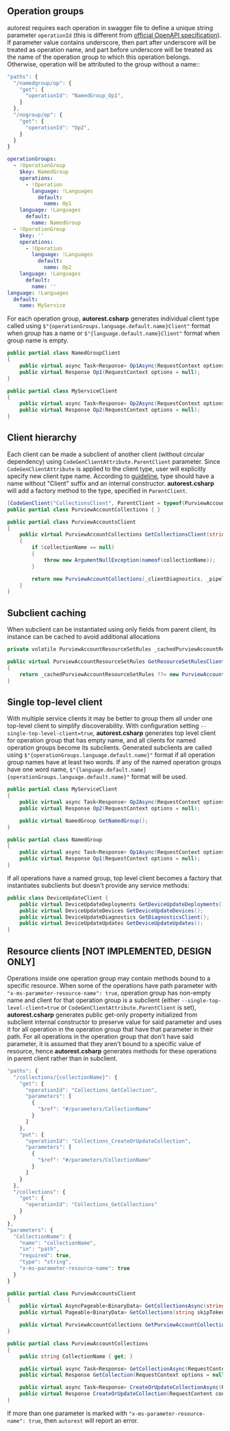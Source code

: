 ## Operation groups

autorest requires each operation in swagger file to define a unique string parameter `operationId` (this is different from [official OpenAPI specification](https://swagger.io/docs/specification/paths-and-operations/#operationId)). If parameter value contains underscore, then part after underscore will be treated as operation name, and part before underscore will be treated as the name of the operation group to which this operation belongs. Otherwise, operation will be attributed to the group without a name::

```js
"paths": {
  "/namedgroup/op": {
    "get": {
      "operationId": "NamedGroup_Op1",
    }
  },
  "/nogroup/op": {
    "get": {
      "operationId": "Op2",
    }
  }
}
```

```yaml
operationGroups:
  - !OperationGroup 
    $key: NamedGroup
    operations:
      - !Operation 
        language: !Languages 
          default:
            name: Op1
    language: !Languages 
      default:
        name: NamedGroup
  - !OperationGroup 
    $key: ''
    operations:
      - !Operation 
        language: !Languages 
          default:
            name: Op2
    language: !Languages 
      default:
        name: ''
language: !Languages 
  default:
    name: MyService
```

For each operation group, **autorest.csharp** generates individual client type called using `$"{operationGroups.language.default.name}Client"` format when group has a name or `$"{language.default.name}Client"` format when group name is empty.

```cs
public partial class NamedGroupClient
{
    public virtual async Task<Response> Op1Async(RequestContext options = null);
    public virtual Response Op1(RequestContext options = null);
}
```
```cs
public partial class MyServiceClient
{
    public virtual async Task<Response> Op2Async(RequestContext options = null);
    public virtual Response Op2(RequestContext options = null);
}
```

## Client hierarchy

Each client can be made a subclient of another client (without circular dependency) using `CodeGenClientAttribute.ParentClient` parameter. Since `CodeGenClientAttribute` is applied to the client type, user will explicitly specify new client type name. According to [guideline](https://azure.github.io/azure-sdk/dotnet_introduction.html#dotnet-subclients), type should have a name without "Client" suffix and an internal constructor. **autorest.csharp** will add a factory method to the type, specified in `ParentClient`.

```cs
[CodeGenClient("CollectionsClient", ParentClient = typeof(PurviewAccountsClient), ForcePublicConstructors = true)]
public partial class PurviewAccountCollections { }
```

```cs
public partial class PurviewAccountsClient
{
    public virtual PurviewAccountCollections GetCollectionsClient(string collectionName)
    {
        if (collectionName == null)
        {
            throw new ArgumentNullException(nameof(collectionName));
        }

        return new PurviewAccountCollections(_clientDiagnostics, _pipeline, _tokenCredential, _endpoint, collectionName, _apiVersion);
    }
}
```

## Subclient caching

When subclient can be instantiated using only fields from parent client, its instance can be cached to avoid additional allocations

```cs
private volatile PurviewAccountResourceSetRules _cachedPurviewAccountResourceSetRules;

public virtual PurviewAccountResourceSetRules GetResourceSetRulesClient()
{
    return _cachedPurviewAccountResourceSetRules ??= new PurviewAccountResourceSetRules(_clientDiagnostics, _pipeline, _tokenCredential, _endpoint, _apiVersion);
}
```

## Single top-level client

With multiple service clients it may be better to group them all under one top-level client to simplify discoverability. With configuration setting `--single-top-level-client=true`, **autorest.csharp** generates top level client for operation group that has empty name, and all clients for named operation groups become its subclients. Generated subclients are called using `$"{operationGroups.language.default.name}"` format if all operation group names have at least two words. If any of the named operation groups have one word name, `$"{language.default.name}{operationGroups.language.default.name}"` format will be used. 

```cs
public partial class MyServiceClient
{
    public virtual async Task<Response> Op2Async(RequestContext options = null);
    public virtual Response Op2(RequestContext options = null);

    public virtual NamedGroup GetNamedGroup();
}
```
```cs
public partial class NamedGroup
{
    public virtual async Task<Response> Op1Async(RequestContext options = null);
    public virtual Response Op1(RequestContext options = null);
}
```

If all operations have a named group, top level client becomes a factory that instantiates subclients but doesn't provide any service methods:

```cs
public class DeviceUpdateClient {
    public virtual DeviceUpdateDeployments GetDeviceUpdateDeployments();
    public virtual DeviceUpdateDevices GetDeviceUpdateDevices();
    public virtual DeviceUpdateDiagnostics GetDiagnosticsClient();
    public virtual DeviceUpdateUpdates GetDeviceUpdateUpdates();
}
```

## Resource clients [NOT IMPLEMENTED, DESIGN ONLY]

Operations inside one operation group may contain methods bound to a specific resource. When some of the operations have path parameter with  `"x-ms-parameter-resource-name": true`, operation group has non-empty name and client for that operation group is a subclient (either `--single-top-level-client=true` or `CodeGenClientAttribute.ParentClient` is set), **autorest.csharp** generates public get-only property initialized from subclient internal constructor to preserve value for said parameter and uses it for all operation in the operation group that have that parameter in their path. For all operations in the operation group that don't have said parameter, it is assumed that they aren't bound to a specific value of resource, hence **autorest.csharp** generates methods for these operations in parent client rather than in subclient. 

```js
"paths": {
  "/collections/{collectionName}": {
    "get": {
      "operationId": "Collections_GetCollection",
      "parameters": [
        {
          "$ref": "#/parameters/CollectionName"
        }
      ]
    },
    "put": {
      "operationId": "Collections_CreateOrUpdateCollection",
      "parameters": [
        {
          "$ref": "#/parameters/CollectionName"
        }
      ]
    }
  },
  "/collections": {
    "get": {
      "operationId": "Collections_GetCollections"
    }
  }
},
"parameters": { 
  "CollectionName": {
    "name": "collectionName",
    "in": "path",
    "required": true,
    "type": "string",
    "x-ms-parameter-resource-name": true
  }
}
```

```cs
public partial class PurviewAccountsClient
{
    public virtual AsyncPageable<BinaryData> GetCollectionsAsync(string skipToken = null, RequestContext options = null);
    public virtual Pageable<BinaryData> GetCollections(string skipToken = null, RequestContext options = null);

    public virtual PurviewAccountCollections GetPurviewAccountCollections(string collectionName)
}
```

```cs
public partial class PurviewAccountCollections
{
    public string CollectionName { get; }

    public virtual async Task<Response> GetCollectionAsync(RequestContext options = null);
    public virtual Response GetCollection(RequestContext options = null);

    public virtual async Task<Response> CreateOrUpdateCollectionAsync(RequestContent content, RequestContext options = null);
    public virtual Response CreateOrUpdateCollection(RequestContent content, RequestContext options = null);
}
```

If more than one parameter is marked with `"x-ms-parameter-resource-name": true`, then `autorest` will report an error.